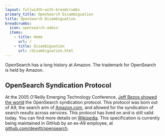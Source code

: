 ```yaml
---
layout: fullwidth-with-breadcrumbs
primary_title: OpenSearch Disambiguation 
title: OpenSearch Disambiguation
breadcrumbs:
  icon: opensearch-admin
  items:
    - title: Home
      url: /
    - title: Disambiguation
      url: /disambiguation.html
---
```


OpenSearch has a long history at Amazon. The trademark for OpenSearch is held by Amazon.

## OpenSearch Syndication Protocol

At the 2005 O’Reilly Emerging Technology Conference, [Jeff Bezos showed the world](https://www.technologyreview.com/2005/03/15/231423/jeff-bezos-unveils-vertical-search-live-from-the-oreilly-e-tech-conference/) the OpenSearch syndication protocol. This protocol was born out of A9, the search arm of [Amazon.com](https://www.amazon.com/), and allowed for the syndication of search results across services. This protocol has lived on and is still valid today. You can find more details on [Wikipedia](https://en.wikipedia.org/wiki/OpenSearch). This specification is currently being maintained in GitHub by an ex-A9 employee, at [github.com/dewitt/opensearch](https://github.com/dewitt/opensearch).

